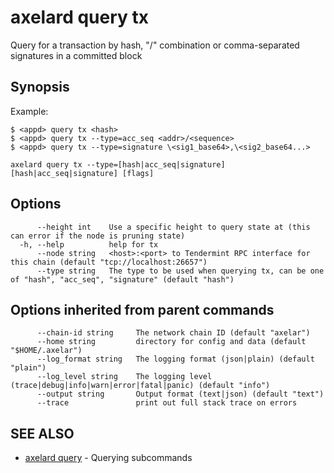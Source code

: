 # axelard query tx

Query for a transaction by hash, "<addr>/<seq>" combination or comma-separated signatures in a committed block

## Synopsis

Example:

```
$ <appd> query tx <hash>
$ <appd> query tx --type=acc_seq <addr>/<sequence>
$ <appd> query tx --type=signature \<sig1_base64>,\<sig2_base64...>
```

```
axelard query tx --type=[hash|acc_seq|signature] [hash|acc_seq|signature] [flags]
```

## Options

```
      --height int    Use a specific height to query state at (this can error if the node is pruning state)
  -h, --help          help for tx
      --node string   <host>:<port> to Tendermint RPC interface for this chain (default "tcp://localhost:26657")
      --type string   The type to be used when querying tx, can be one of "hash", "acc_seq", "signature" (default "hash")
```

## Options inherited from parent commands

```
      --chain-id string     The network chain ID (default "axelar")
      --home string         directory for config and data (default "$HOME/.axelar")
      --log_format string   The logging format (json|plain) (default "plain")
      --log_level string    The logging level (trace|debug|info|warn|error|fatal|panic) (default "info")
      --output string       Output format (text|json) (default "text")
      --trace               print out full stack trace on errors
```

## SEE ALSO

- [axelard query](/cli-docs/v0_27_0/axelard_query) - Querying subcommands
